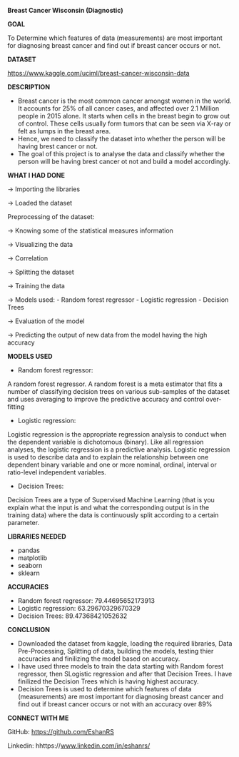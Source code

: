 **Breast Cancer Wisconsin (Diagnostic)**

**GOAL**

To Determine which features of data (measurements) are most important for diagnosing breast cancer and find out if breast cancer occurs or not.

**DATASET**

https://www.kaggle.com/uciml/breast-cancer-wisconsin-data

**DESCRIPTION**
- Breast cancer is the most common cancer amongst women in the world. It accounts for 25% of all cancer cases, and affected over 2.1 Million people in 2015 alone. It starts when cells in the breast begin to grow out of control. These cells usually form tumors that can be seen via X-ray or felt as lumps in the breast area.
- Hence, we need to classify the dataset into whether the person will be having brest cancer or not.
- The goal of this project is to analyse the data and classify whether the person will be having brest cancer ot not and build a model accordingly.

**WHAT I HAD DONE**

-> Importing the libraries

-> Loaded the dataset

Preprocessing of the dataset:

-> Knowing some of the statistical measures information

-> Visualizing the data

-> Correlation

-> Splitting the dataset

-> Training the data 

-> Models used:
    - Random forest regressor
    - Logistic regression
    - Decision Trees

-> Evaluation of the model

-> Predicting the output of new data from the model having the high accuracy


**MODELS USED**
- Random forest regressor:

A random forest regressor. A random forest is a meta estimator that fits a number of classifying decision trees on various sub-samples of the dataset and uses averaging to improve the predictive accuracy and control over-fitting
- Logistic regression:

Logistic regression is the appropriate regression analysis to conduct when the dependent variable is dichotomous (binary).  Like all regression analyses, the logistic regression is a predictive analysis.  Logistic regression is used to describe data and to explain the relationship between one dependent binary variable and one or more nominal, ordinal, interval or ratio-level independent variables.
- Decision Trees:

Decision Trees are a type of Supervised Machine Learning (that is you explain what the input is and what the corresponding output is in the training data) where the data is continuously split according to a certain parameter.

**LIBRARIES NEEDED**

- pandas
- matplotlib
- seaborn
- sklearn

**ACCURACIES**
- Random forest regressor: 79.44695652173913
- Logistic regression: 63.29670329670329
- Decision Trees: 89.47368421052632


**CONCLUSION**

- Downloaded the dataset from kaggle, loading the required libraries, Data Pre-Processing, Splitting of data, building the models, testing thier accuracies and finilizing the model based on accuracy.
- I have used three models to train the data starting with Random forest regressor, then SLogistic regression and after that Decision Trees. I have finilized the Decision Trees which is having highest accuracy.
- Decision Trees is used to determine which features of data (measurements) are most important for diagnosing breast cancer and find out if breast cancer occurs or not  with an accuracy over 89%

**CONNECT WITH ME**

GitHub: https://github.com/EshanRS

Linkedin: hhttps://www.linkedin.com/in/eshanrs/
